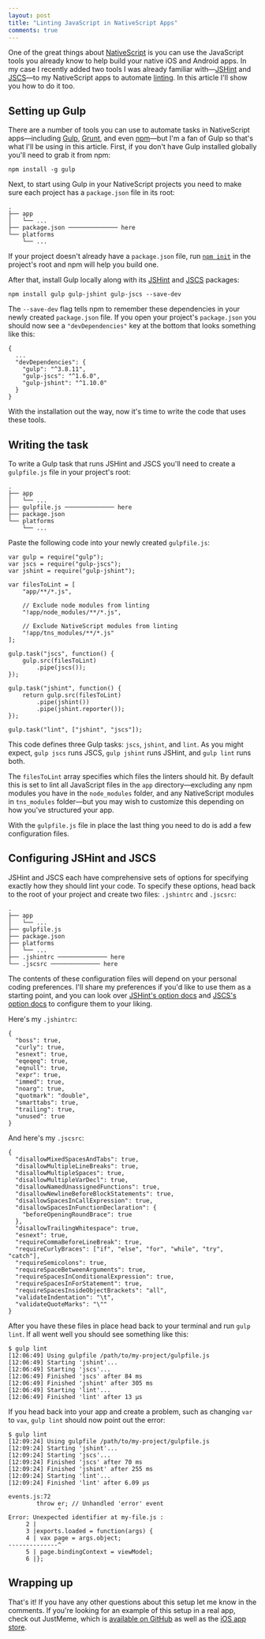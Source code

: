 ```yaml
---
layout: post
title: "Linting JavaScript in NativeScript Apps"
comments: true
---
```


One of the great things about [NativeScript](https://www.nativescript.org/) is you can use the JavaScript tools you already know to help build your native iOS and Android apps. In my case I recently added two tools I was already familiar with—[JSHint](http://jshint.com/) and [JSCS](http://jscs.info/)—to my NativeScript apps to automate [linting](http://en.wikipedia.org/wiki/Lint_%28software%29). In this article I'll show you how to do it too.

<!--more-->

## Setting up Gulp

There are a number of tools you can use to automate tasks in NativeScript apps—including [Gulp](http://gulpjs.com/), [Grunt](http://gruntjs.com/), and even [npm](http://blog.keithcirkel.co.uk/how-to-use-npm-as-a-build-tool/)—but I'm a fan of Gulp so that's what I'll be using in this article. First, if you don't have Gulp installed globally you'll need to grab it from npm:

<pre class="language-shell"><code class="language-shell">npm install -g gulp</code></pre>

Next, to start using Gulp in your NativeScript projects you need to make sure each project has a `package.json` file in its root:

<pre class="language-shell"><code class="language-shell">.
├── app
│   └── ...
├── package.json ────────────── here
└── platforms
    └── ...</code></pre>

If your project doesn't already have a `package.json` file, run [`npm init`](https://docs.npmjs.com/cli/init) in the project's root and npm will help you build one.

After that, install Gulp locally along with its [JSHint](https://www.npmjs.com/package/gulp-jshint) and [JSCS](https://www.npmjs.com/package/gulp-jscs) packages:

<pre class="language-shell"><code class="language-shell">npm install gulp gulp-jshint gulp-jscs --save-dev</code></pre>

The `--save-dev` flag tells npm to remember these dependencies in your newly created `package.json` file. If you open your project's `package.json` you should now see a `"devDependencies"` key at the bottom that looks something like this:

<pre class="language-javascript"><code class="language-javascript">{
  ...
  "devDependencies": {
    "gulp": "^3.8.11",
    "gulp-jscs": "^1.6.0",
    "gulp-jshint": "^1.10.0"
  }
}</code></pre>

With the installation out the way, now it's time to write the code that uses these tools.

## Writing the task

To write a Gulp task that runs JSHint and JSCS you'll need to create a `gulpfile.js` file in your project's root:

<pre class="language-shell"><code class="language-shell">.
├── app
│   └── ...
├── gulpfile.js ────────────── here
├── package.json
└── platforms
    └── ...</code></pre>

Paste the following code into your newly created `gulpfile.js`:

<pre class="language-javascript line-numbers"><code class="language-javascript">var gulp = require("gulp");
var jscs = require("gulp-jscs");
var jshint = require("gulp-jshint");

var filesToLint = [
    "app/**/*.js",

    // Exclude node modules from linting
    "!app/node_modules/**/*.js",

    // Exclude NativeScript modules from linting
    "!app/tns_modules/**/*.js"
];

gulp.task("jscs", function() {
    gulp.src(filesToLint)
        .pipe(jscs());
});

gulp.task("jshint", function() {
    return gulp.src(filesToLint)
        .pipe(jshint())
        .pipe(jshint.reporter());
});

gulp.task("lint", ["jshint", "jscs"]);</code></pre>

This code defines three Gulp tasks: `jscs`, `jshint`, and `lint`. As you might expect, `gulp jscs` runs JSCS, `gulp jshint` runs JSHint, and `gulp lint` runs both.

The `filesToLint` array specifies which files the linters should hit. By default this is set to lint all JavaScript files in the `app` directory—excluding any npm modules you have in the `node_modules` folder, and any NativeScript modules in `tns_modules` folder—but you may wish to customize this depending on how you've structured your app.

With the `gulpfile.js` file in place the last thing you need to do is add a few configuration files.

## Configuring JSHint and JSCS

JSHint and JSCS each have comprehensive sets of options for specifying exactly how they should lint your code. To specify these options, head back to the root of your project and create two files: `.jshintrc` and `.jscsrc`:

<pre class="language-shell"><code class="language-shell">.
├── app
│   └── ...
├── gulpfile.js
├── package.json
├── platforms
│   └── ...
├── .jshintrc ────────────── here
└── .jscsrc ────────────── here</code></pre>

The contents of these configuration files will depend on your personal coding preferences. I'll share my preferences if you'd like to use them as a starting point, and you can look over [JSHint's option docs](http://jshint.com/docs/options/) and [JSCS's option docs](http://jscs.info/rules.html) to configure them to your liking.

Here's my `.jshintrc`:

<pre class="language-javascript"><code class="language-javascript">{
  "boss": true,
  "curly": true,
  "esnext": true,
  "eqeqeq": true,
  "eqnull": true,
  "expr": true,
  "immed": true,
  "noarg": true,
  "quotmark": "double",
  "smarttabs": true,
  "trailing": true,
  "unused": true
}</code></pre>

And here's my `.jscsrc`:

<pre class="language-javascript"><code class="language-javascript">{
  "disallowMixedSpacesAndTabs": true,
  "disallowMultipleLineBreaks": true,
  "disallowMultipleSpaces": true,
  "disallowMultipleVarDecl": true,
  "disallowNamedUnassignedFunctions": true,
  "disallowNewlineBeforeBlockStatements": true,
  "disallowSpacesInCallExpression": true,
  "disallowSpacesInFunctionDeclaration": {
    "beforeOpeningRoundBrace": true
  },
  "disallowTrailingWhitespace": true,
  "esnext": true,
  "requireCommaBeforeLineBreak": true,
  "requireCurlyBraces": ["if", "else", "for", "while", "try", "catch"],
  "requireSemicolons": true,
  "requireSpaceBetweenArguments": true,
  "requireSpacesInConditionalExpression": true,
  "requireSpacesInForStatement": true,
  "requireSpacesInsideObjectBrackets": "all",
  "validateIndentation": "\t",
  "validateQuoteMarks": "\""
}</code></pre>

After you have these files in place head back to your terminal and run `gulp lint`. If all went well you should see something like this:

<pre class="language-shell"><code class="language-shell">$ gulp lint
[12:06:49] Using gulpfile /path/to/my-project/gulpfile.js
[12:06:49] Starting 'jshint'...
[12:06:49] Starting 'jscs'...
[12:06:49] Finished 'jscs' after 84 ms
[12:06:49] Finished 'jshint' after 305 ms
[12:06:49] Starting 'lint'...
[12:06:49] Finished 'lint' after 13 μs</code></pre>

If you head back into your app and create a problem, such as changing `var` to `vax`, `gulp lint` should now point out the error:

<pre class="language-shell"><code class="language-shell">$ gulp lint
[12:09:24] Using gulpfile /path/to/my-project/gulpfile.js
[12:09:24] Starting 'jshint'...
[12:09:24] Starting 'jscs'...
[12:09:24] Finished 'jscs' after 70 ms
[12:09:24] Finished 'jshint' after 255 ms
[12:09:24] Starting 'lint'...
[12:09:24] Finished 'lint' after 6.09 μs

events.js:72
        throw er; // Unhandled 'error' event
              ^
Error: Unexpected identifier at my-file.js :
     2 |
     3 |exports.loaded = function(args) {
     4 | vax page = args.object;
--------------^
     5 | page.bindingContext = viewModel;
     6 |};</code></pre>

## Wrapping up

That's it! If you have any other questions about this setup let me know in the comments. If you're looking for an example of this setup in a real app, check out JustMeme, which is [available on GitHub](https://github.com/NativeScript/sample-JustMeme) as well as the [iOS app store](https://itunes.apple.com/us/app/justmeme/id989340374?mt=8).
